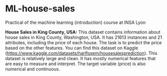 # ML-house-sales
Practical of the machine learning (introduction) course at INSA Lyon

**House Sales in King County, USA:** This dataset contains information about house sales in King County, Washington, USA. It has 21613 instances and 21 attributes, including the price of each house. The task is to predict the price based on the other features. You can find this dataset on Kaggle (https://www.kaggle.com/datasets/harlfoxem/housesalesprediction). This dataset is relatively large and clean. It has mostly numerical features that are easy to measure and interpret. The target variable (price) is also numerical and continuous.
